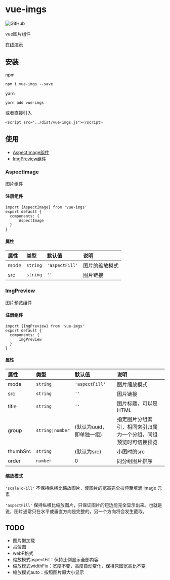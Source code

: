 # vue-imgs
![GitHub](https://img.shields.io/github/license/mashape/apistatus.svg)

vue图片组件

[在线演示](https://qqabcv520.github.io/vue-imgs/examples/) 

## 安装

npm
```
npm i vue-imgs --save
```
yarn
```
yarn add vue-imgs
```
或者直接引入
```
<script src="../dist/vue-imgs.js"></script>
```

## 使用

* [AspectImage组件](#aspectimage)  
* [ImgPreview组件](#imgpreview)

### AspectImage

图片组件

#### 注册组件

```
import {AspectImage} from 'vue-imgs'
export default {
  components: {
      AspectImage
  }
}
```
#### 属性

| 属性 | 类型 | 默认值 | 说明 |
| :--- | :--- | :--- | :--- |
| mode | `string` | `'aspectFill'` | 图片的缩放模式 |
| src  | `string` | `''` | 图片链接 |



### ImgPreview

图片预览组件

#### 注册组件

```
import {ImgPreview} from 'vue-imgs'
export default {
  components: {
      ImgPreview
  }
}
```
#### 属性

| 属性 | 类型 | 默认值 | 说明 |
| :--- | :--- | :--- | :--- |
| mode | `string` | `'aspectFill'` | 图片缩放模式 |
| src  | `string` | `''` | 图片链接 |
| title  | `string` | `''` | 图片标题，可以是HTML |
| group  | `string\|number` | (默认为uuid，即单独一组) | 指定图片分组索引，相同索引归属为一个分组，同组预览时可切换预览 |
| thumbSrc  | `string` | (默认为src) | 小图时的src |
| order  | `number` | 0 | 同分组图片排序 |

#### 缩放模式

`'scaleToFill'` 不保持纵横比缩放图片，使图片的宽高完全拉伸至填满 image 元素

`'aspectFill'` 保持纵横比缩放图片，只保证图片的短边能完全显示出来。也就是说，图片通常只在水平或垂直方向是完整的，另一个方向将会发生截取。

## TODO

* 图片懒加载
* 占位图
* webP格式
* 缩放模式aspectFit：保持比例显示全部内容
* 缩放模式widthFix：宽度不变，高度自动变化，保持原图宽高比不变
* 缩放模式auto：按照图片原大小显示

